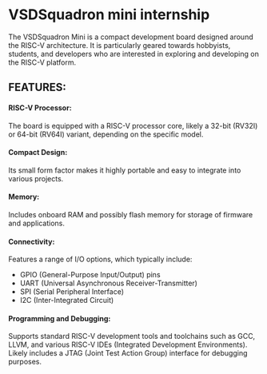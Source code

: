 # VSDSquadron mini internship

The VSDSquadron Mini is a compact development board designed around the RISC-V architecture. It is particularly geared towards hobbyists, students, and developers who are interested in exploring and developing on the RISC-V platform.

## FEATURES:
#### RISC-V Processor:
The board is equipped with a RISC-V processor core, likely a 32-bit (RV32I) or 64-bit (RV64I) variant, depending on the specific model.

#### Compact Design:
Its small form factor makes it highly portable and easy to integrate into various projects.

#### Memory:
Includes onboard RAM and possibly flash memory for storage of firmware and applications.

#### Connectivity:
Features a range of I/O options, which typically include:
+ GPIO (General-Purpose Input/Output) pins
+ UART (Universal Asynchronous Receiver-Transmitter)
+ SPI (Serial Peripheral Interface)
+ I2C (Inter-Integrated Circuit)

#### Programming and Debugging:
Supports standard RISC-V development tools and toolchains such as GCC, LLVM, and various RISC-V IDEs (Integrated Development Environments).
Likely includes a JTAG (Joint Test Action Group) interface for debugging purposes.
